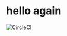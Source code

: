 # hello again
[![CircleCI](https://dl.circleci.com/status-badge/img/gh/rbtadikonda/hello/tree/main.svg?style=svg)](https://dl.circleci.com/status-badge/redirect/gh/rbtadikonda/hello/tree/main)
